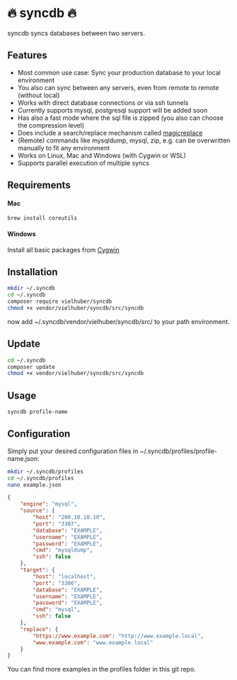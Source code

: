 # 🔥 syncdb 🔥

syncdb syncs databases between two servers.

## Features

* Most common use case: Sync your production database to your local environment
* You also can sync between any servers, even from remote to remote (without local)
* Works with direct database connections or via ssh tunnels
* Currently supports mysql, postgresql support will be added soon
* Has also a fast mode where the sql file is zipped (you also can choose the compression level)
* Does include a search/replace mechanism called [magicreplace](https://github.com/vielhuber/magicreplace)
* (Remote) commands like mysqldump, mysql, zip, e.g. can be overwritten manually to fit any environment
* Works on Linux, Mac and Windows (with Cygwin or WSL)
* Supports parallel execution of multiple syncs

## Requirements

#### Mac
```
brew install coreutils
```

#### Windows
Install all basic packages from [Cygwin](https://cygwin.com/install.html)

## Installation

```bash
mkdir ~/.syncdb
cd ~/.syncdb
composer require vielhuber/syncdb
chmod +x vendor/vielhuber/syncdb/src/syncdb
```
now add ~/.syncdb/vendor/vielhuber/syncdb/src/ to your path environment.

## Update

```bash
cd ~/.syncdb
composer update
chmod +x vendor/vielhuber/syncdb/src/syncdb
```

## Usage

```bash
syncdb profile-name
```

## Configuration

Simply put your desired configuration files in ~/.syncdb/profiles/profile-name.json:

```bash
mkdir ~/.syncdb/profiles
cd ~/.syncdb/profiles
nano example.json
```

```json
{
    "engine": "mysql",
    "source": {
        "host": "200.10.10.10",
        "port": "3307",
        "database": "EXAMPLE",
        "username": "EXAMPLE",
        "password": "EXAMPLE",
        "cmd": "mysqldump",
        "ssh": false
    },
    "target": {
        "host": "localhost",
        "port": "3306",
        "database": "EXAMPLE",
        "username": "EXAMPLE",
        "password": "EXAMPLE",
        "cmd": "mysql",
        "ssh": false
    },
    "replace": {
        "https://www.example.com": "http://www.example.local",
        "www.example.com": "www.example.local"
    }
}
```

You can find more examples in the profiles folder in this git repo.